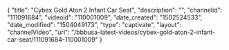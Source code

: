 {
    "title": "Cybex Gold Aton 2 Infant Car Seat",
    "description": "",
    "channelid": "111091684",
    "videoid": "110001009",
    "date_created": "1502524533",
    "date_modified": "1504049173",
    "type": "captivate",
    "layout": "channelVideo",
    "url": "\/bbbusa-latest-videos\/cybex-gold-aton-2-infant-car-seat\/111091684-110001009"
}